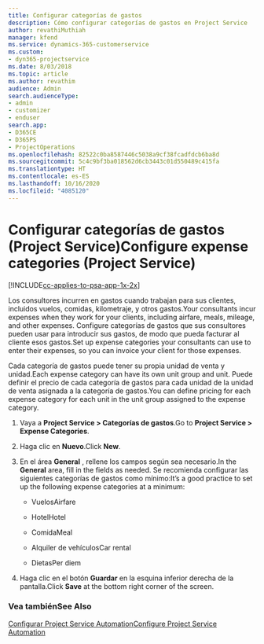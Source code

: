 ```yaml
---
title: Configurar categorías de gastos
description: Cómo configurar categorías de gastos en Project Service
author: revathiMuthiah
manager: kfend
ms.service: dynamics-365-customerservice
ms.custom:
- dyn365-projectservice
ms.date: 8/03/2018
ms.topic: article
ms.author: revathim
audience: Admin
search.audienceType:
- admin
- customizer
- enduser
search.app:
- D365CE
- D365PS
- ProjectOperations
ms.openlocfilehash: 82522c0ba8587446c5038a9cf38fcadfdcb6ba8d
ms.sourcegitcommit: 5c4c9bf3ba018562d6cb3443c01d550489c415fa
ms.translationtype: HT
ms.contentlocale: es-ES
ms.lasthandoff: 10/16/2020
ms.locfileid: "4085120"
---
```

# <a name="configure-expense-categories-project-service"></a><span data-ttu-id="3f555-103">Configurar categorías de gastos (Project Service)</span><span class="sxs-lookup"><span data-stu-id="3f555-103">Configure expense categories (Project Service)</span></span>

[!INCLUDE[cc-applies-to-psa-app-1x-2x](../includes/cc-applies-to-psa-app-1x-2x.md)]

<span data-ttu-id="3f555-104">Los consultores incurren en gastos cuando trabajan para sus clientes, incluidos vuelos, comidas, kilometraje, y otros gastos.</span><span class="sxs-lookup"><span data-stu-id="3f555-104">Your consultants incur expenses when they work for your clients, including airfare, meals, mileage, and other expenses.</span></span> <span data-ttu-id="3f555-105">Configure categorías de gastos que sus consultores pueden usar para introducir sus gastos, de modo que pueda facturar al cliente esos gastos.</span><span class="sxs-lookup"><span data-stu-id="3f555-105">Set up expense categories your consultants can use to enter their expenses, so you can invoice your client for those expenses.</span></span>  
  
<span data-ttu-id="3f555-106">Cada categoría de gastos puede tener su propia unidad de venta y unidad.</span><span class="sxs-lookup"><span data-stu-id="3f555-106">Each expense category can have its own unit group and unit.</span></span> <span data-ttu-id="3f555-107">Puede definir el precio de cada categoría de gastos para cada unidad de la unidad de venta asignada a la categoría de gastos.</span><span class="sxs-lookup"><span data-stu-id="3f555-107">You can define pricing for each expense category for each unit in the unit group assigned to the expense category.</span></span>  
  
1.  <span data-ttu-id="3f555-108">Vaya a **Project Service > Categorías de gastos**.</span><span class="sxs-lookup"><span data-stu-id="3f555-108">Go to **Project Service > Expense Categories**.</span></span>  
  
2.  <span data-ttu-id="3f555-109">Haga clic en **Nuevo**.</span><span class="sxs-lookup"><span data-stu-id="3f555-109">Click **New**.</span></span>  
  
3.  <span data-ttu-id="3f555-110">En el área **General** , rellene los campos según sea necesario.</span><span class="sxs-lookup"><span data-stu-id="3f555-110">In the **General** area, fill in the fields as needed.</span></span> <span data-ttu-id="3f555-111">Se recomienda configurar las siguientes categorías de gastos como mínimo:</span><span class="sxs-lookup"><span data-stu-id="3f555-111">It’s a good practice to set up the following expense categories at a minimum:</span></span>  
  
    -   <span data-ttu-id="3f555-112">Vuelos</span><span class="sxs-lookup"><span data-stu-id="3f555-112">Airfare</span></span>  
  
    -   <span data-ttu-id="3f555-113">Hotel</span><span class="sxs-lookup"><span data-stu-id="3f555-113">Hotel</span></span>  
  
    -   <span data-ttu-id="3f555-114">Comida</span><span class="sxs-lookup"><span data-stu-id="3f555-114">Meal</span></span>  
  
    -   <span data-ttu-id="3f555-115">Alquiler de vehículos</span><span class="sxs-lookup"><span data-stu-id="3f555-115">Car rental</span></span>  
  
    -   <span data-ttu-id="3f555-116">Dietas</span><span class="sxs-lookup"><span data-stu-id="3f555-116">Per diem</span></span>  
  
4.  <span data-ttu-id="3f555-117">Haga clic en el botón **Guardar** en la esquina inferior derecha de la pantalla.</span><span class="sxs-lookup"><span data-stu-id="3f555-117">Click **Save** at the bottom right corner of the screen.</span></span>  
  
### <a name="see-also"></a><span data-ttu-id="3f555-118">Vea también</span><span class="sxs-lookup"><span data-stu-id="3f555-118">See Also</span></span>  
 [<span data-ttu-id="3f555-119">Configurar Project Service Automation</span><span class="sxs-lookup"><span data-stu-id="3f555-119">Configure Project Service Automation</span></span>](../psa/configure.md)
